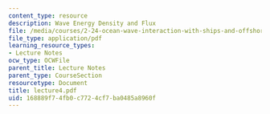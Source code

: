 ```yaml
---
content_type: resource
description: Wave Energy Density and Flux
file: /media/courses/2-24-ocean-wave-interaction-with-ships-and-offshore-energy-systems-13-022-spring-2002/168889f74fb0c7724cf7ba0485a8960f_lecture4.pdf
file_type: application/pdf
learning_resource_types:
- Lecture Notes
ocw_type: OCWFile
parent_title: Lecture Notes
parent_type: CourseSection
resourcetype: Document
title: lecture4.pdf
uid: 168889f7-4fb0-c772-4cf7-ba0485a8960f
---
```

